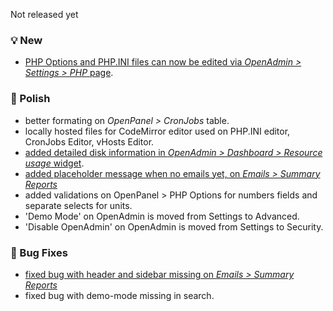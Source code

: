 Not released yet

### 💡 New
- [PHP Options and PHP.INI files can now be edited via *OpenAdmin > Settings > PHP* page](https://i.postimg.cc/cWVpLSHm/ini.png).

### 💅 Polish
- better formating on *OpenPanel > CronJobs* table.
- locally hosted files for CodeMirror editor used on PHP.INI editor, CronJobs Editor, vHosts Editor.
- [added detailed disk information in *OpenAdmin > Dashboard > Resource usage* widget](https://github.com/stefanpejcic/OpenPanel/issues/511#issuecomment-2969716827).
- [added placeholder message when no emails yet, on *Emails > Summary Reports*](https://github.com/stefanpejcic/OpenPanel/issues/511)
- added validations on OpenPanel > PHP Options for numbers fields and separate selects for units.
- 'Demo Mode' on OpenAdmin is moved from Settings to Advanced.
- 'Disable OpenAdmin' on OpenAdmin is moved from Settings to Security.

### 🐛 Bug Fixes
- [fixed bug with header and sidebar missing on *Emails > Summary Reports*](https://github.com/stefanpejcic/OpenPanel/issues/511)
- fixed bug with demo-mode missing in search.

